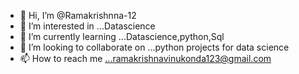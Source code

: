 - 👋 Hi, I’m @Ramakrishnna-12
- 👀 I’m interested in ...Datascience
- 🌱 I’m currently learning ...Datascience,python,Sql
- 💞️ I’m looking to collaborate on ...python projects for data science
- 📫 How to reach me ...ramakrishnavinukonda123@gmail.com

<!---
Ramakrishnna-12/Ramakrishnna-12 is a ✨ special ✨ repository because its `README.md` (this file) appears on your GitHub profile.
You can click the Preview link to take a look at your changes.
--->
